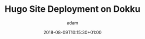 ---
author: adam
coverimage:
date: 2018-08-09T10:15:30+01:00
description:
draft: true
month: "2018/08"
tag: 
- devops
- hugo
- dokku
- docker
title: "Hugo Site Deployment on Dokku"
year: "2018"
---